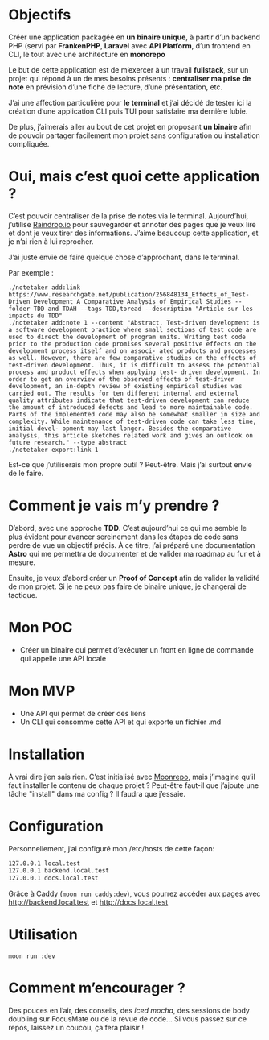 # Objectifs

Créer une application packagée en **un binaire unique**, à partir d’un backend PHP (servi par **FrankenPHP**, **Laravel** avec **API Platform**, d’un frontend en CLI, le tout avec une architecture en **monorepo**

Le but de cette application est de m’exercer à un travail **fullstack**, sur un projet qui répond à un de mes besoins présents : **centraliser ma prise de note** en prévision d’une fiche de lecture, d’une présentation, etc.

J’ai une affection particulière pour **le terminal** et j’ai décidé de tester ici la création d’une application CLI puis TUI pour satisfaire ma dernière lubie. 

De plus, j’aimerais aller au bout de cet projet en proposant **un binaire** afin de pouvoir partager facilement mon projet sans configuration ou installation compliquée. 

# Oui, mais c’est quoi cette application ?

C’est pouvoir centraliser de la prise de notes via le terminal. 
Aujourd’hui, j’utilise [Raindrop.io](https://raindrop.io/) pour sauvegarder et annoter des pages que je veux lire et dont je veux tirer des informations. J’aime beaucoup cette application, et je n’ai rien à lui reprocher. 

J’ai juste envie de faire quelque chose d’approchant, dans le terminal. 

Par exemple :
```
./notetaker add:link https://www.researchgate.net/publication/256848134_Effects_of_Test-Driven_Development_A_Comparative_Analysis_of_Empirical_Studies --folder TDD and TDAH --tags TDD,toread --description "Article sur les impacts du TDD"
./notetaker add:note 1 --content "Abstract. Test-driven development is a software development practice where small sections of test code are used to direct the development of program units. Writing test code prior to the production code promises several positive effects on the development process itself and on associ- ated products and processes as well. However, there are few comparative studies on the effects of test-driven development. Thus, it is difficult to assess the potential process and product effects when applying test- driven development. In order to get an overview of the observed effects of test-driven development, an in-depth review of existing empirical studies was carried out. The results for ten different internal and external quality attributes indicate that test-driven development can reduce the amount of introduced defects and lead to more maintainable code. Parts of the implemented code may also be somewhat smaller in size and complexity. While maintenance of test-driven code can take less time, initial devel- opment may last longer. Besides the comparative analysis, this article sketches related work and gives an outlook on future research." --type abstract 
./notetaker export:link 1 
```

Est-ce que j’utiliserais mon propre outil ? Peut-être. Mais j’ai surtout envie de le faire.

# Comment je vais m’y prendre ?

D’abord, avec une approche **TDD**. C’est aujourd’hui ce qui me semble le plus évident pour avancer sereinement dans les étapes de code sans perdre de vue un objectif précis. À ce titre, j’ai préparé une documentation **Astro** qui me permettra de documenter et de valider ma roadmap au fur et à mesure. 

Ensuite, je veux d’abord créer un **Proof of Concept** afin de valider la validité de mon projet. 
Si je ne peux pas faire de binaire unique, je changerai de tactique. 

# Mon POC
- Créer un binaire qui permet d’exécuter un front en ligne de commande qui appelle une API locale

# Mon MVP
- Une API qui permet de créer des liens
- Un CLI qui consomme cette API et qui exporte un fichier .md

# Installation
À vrai dire j’en sais rien. C’est initialisé avec [Moonrepo](https://moonrepo.dev/), mais j’imagine qu’il faut installer le contenu de chaque projet ? Peut-être faut-il que j’ajoute une tâche "install" dans ma config ? Il faudra que j’essaie. 

# Configuration
Personnellement, j’ai configuré mon /etc/hosts de cette façon:
```bash
127.0.0.1 local.test
127.0.0.1 backend.local.test
127.0.0.1 docs.local.test
```

Grâce à Caddy (`moon run caddy:dev`), vous pourrez accéder aux pages avec http://backend.local.test et http://docs.local.test

# Utilisation
```
moon run :dev
```

# Comment m’encourager ?

Des pouces en l’air, des conseils, des *iced mocha*, des sessions de body doubling sur FocusMate ou de la revue de code… Si vous passez sur ce repos, laissez un coucou, ça fera plaisir !
